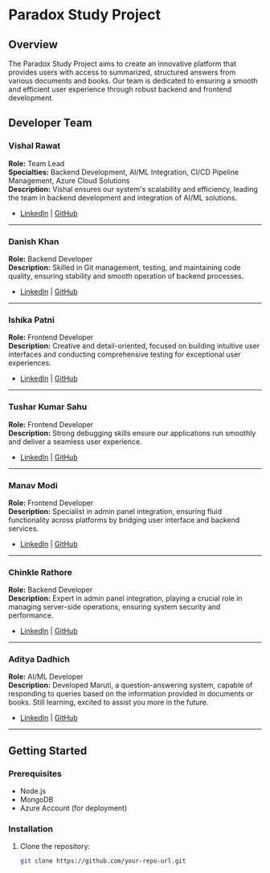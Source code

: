 # Paradox Study Project

## Overview

The Paradox Study Project aims to create an innovative platform that provides users with access to summarized, structured answers from various documents and books. Our team is dedicated to ensuring a smooth and efficient user experience through robust backend and frontend development.

## Developer Team

### Vishal Rawat
**Role:** Team Lead  
**Specialties:** Backend Development, AI/ML Integration, CI/CD Pipeline Management, Azure Cloud Solutions  
**Description:** Vishal ensures our system's scalability and efficiency, leading the team in backend development and integration of AI/ML solutions.  
- [LinkedIn](https://www.linkedin.com/in/vishalrawat14/) | [GitHub](https://github.com/Vicky2114)

---

### Danish Khan
**Role:** Backend Developer  
**Description:** Skilled in Git management, testing, and maintaining code quality, ensuring stability and smooth operation of backend processes.  
- [LinkedIn](https://paradox-introduction.vercel.app/www.linkedin.com/in/danishkhan229) | [GitHub](https://paradox-introduction.vercel.app/www.github.com/Danish451)

---

### Ishika Patni
**Role:** Frontend Developer  
**Description:** Creative and detail-oriented, focused on building intuitive user interfaces and conducting comprehensive testing for exceptional user experiences.  
- [LinkedIn](https://www.linkedin.com/in/ishika-patni-66227a228) | [GitHub](https://github.com/ishika3838)

---

### Tushar Kumar Sahu
**Role:** Frontend Developer  
**Description:** Strong debugging skills ensure our applications run smoothly and deliver a seamless user experience.  
- [LinkedIn](https://linkedin.com/in/tushar-kumar-sahu-8a7245250) | [GitHub](https://github.com/KumarTusharSahu)

---

### Manav Modi
**Role:** Frontend Developer  
**Description:** Specialist in admin panel integration, ensuring fluid functionality across platforms by bridging user interface and backend services.  
- [LinkedIn](#) | [GitHub](#)

---

### Chinkle Rathore
**Role:** Backend Developer  
**Description:** Expert in admin panel integration, playing a crucial role in managing server-side operations, ensuring system security and performance.  
- [LinkedIn](http://surl.li/jwzhto) | [GitHub](#)

---

### Aditya Dadhich
**Role:** AI/ML Developer  
**Description:** Developed Maruti, a question-answering system, capable of responding to queries based on the information provided in documents or books. Still learning, excited to assist you more in the future.  
- [LinkedIn](https://www.linkedin.com/in/aditya-dadhich-0b872b264/) | [GitHub](https://github.com/adiibaba239)

---

## Getting Started

### Prerequisites

- Node.js
- MongoDB
- Azure Account (for deployment)

### Installation

1. Clone the repository:
   ```bash
   git clone https://github.com/your-repo-url.git
